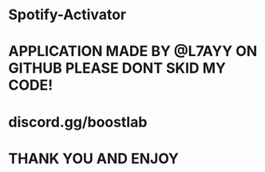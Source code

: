 # Spotify-Activator

# APPLICATION MADE BY @L7AYY ON GITHUB PLEASE DONT SKID MY CODE! 

# discord.gg/boostlab

# THANK YOU AND ENJOY
